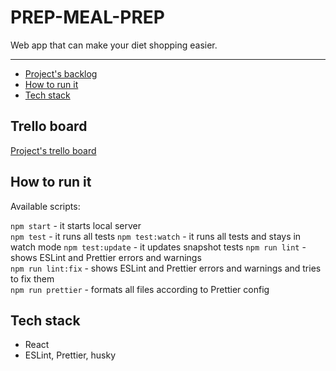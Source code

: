 # PREP-MEAL-PREP

Web app that can make your diet shopping easier. 

___

- [Project's backlog](#trello-board)
- [How to run it](#how-to-run-it)
- [Tech stack](#tech-stack) 


## Trello board 

[Project's trello board](https://trello.com/invite/b/P3OuhGs1/3797d71eec23181dd366590de0537dad/prep-meal-prep)

## How to run it

Available scripts:  

`npm start` - it starts local server  
`npm test` - it runs all tests
`npm test:watch` - it runs all tests and stays in watch mode
`npm test:update` - it updates snapshot tests
`npm run lint` - shows ESLint and Prettier errors and warnings  
`npm run lint:fix` - shows ESLint and Prettier errors and warnings and tries to fix them  
`npm run prettier` - formats all files according to Prettier config  

## Tech stack

- React
- ESLint, Prettier, husky

